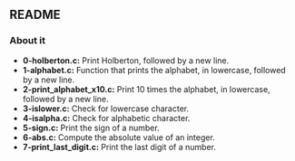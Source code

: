 ## README

### About it

- **0-holberton.c:** Print Holberton, followed by a new line.
- **1-alphabet.c:** Function that prints the alphabet, in lowercase, followed by a new line.
- **2-print_alphabet_x10.c:** Print 10 times the alphabet, in lowercase, followed by a new line.
- **3-islower.c:** Check for lowercase character.
- **4-isalpha.c:** Check for alphabetic character.
- **5-sign.c:** Print the sign of a number.
- **6-abs.c:** Compute the absolute value of an integer.
- **7-print_last_digit.c:** Print the last digit of a number.